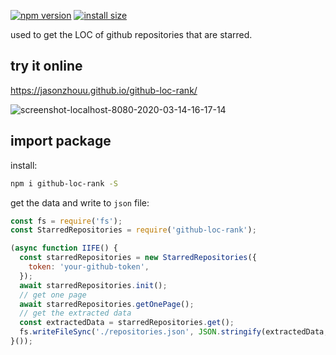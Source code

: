 [![npm version][npm-image]][npm-url]
[![install size][install-size-image]][install-size-url]


used to get the LOC of github repositories that are starred.

## try it online
https://jasonzhouu.github.io/github-loc-rank/

<img src="https://i.ibb.co/zxwYXn6/screenshot-localhost-8080-2020-03-14-16-17-14.png" alt="screenshot-localhost-8080-2020-03-14-16-17-14" border="0">

## import package 
install:
```bash
npm i github-loc-rank -S
```

get the data and write to `json` file:
```javascript
const fs = require('fs');
const StarredRepositories = require('github-loc-rank');

(async function IIFE() {
  const starredRepositories = new StarredRepositories({
    token: 'your-github-token',
  });
  await starredRepositories.init();
  // get one page
  await starredRepositories.getOnePage();
  // get the extracted data
  const extractedData = starredRepositories.get();
  fs.writeFileSync('./repositories.json', JSON.stringify(extractedData, null, '\t'));
}());

```


[npm-image]: https://flat.badgen.net/npm/v/github-loc-rank
[npm-url]: https://www.npmjs.com/package/github-loc-rank
[install-size-image]: https://flat.badgen.net/packagephobia/install/github-loc-rank
[install-size-url]: https://packagephobia.now.sh/result?p=github-loc-rank
